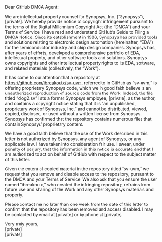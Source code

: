 Dear GitHub DMCA Agent:
 
We are intellectual property counsel for Synopsys, Inc. (“Synopsys”), [private]. We hereby provide notice of copyright
infringement pursuant to the terms of the Digital Millennium Copyright Act (the “DMCA”) and
your Terms of Service. I have read and understand GitHub’s Guide to Filing a DMCA Notice.
Since its establishment in 1986, Synopsys has provided tools and solutions relating to
electronic design automation (hereinafter, “EDA”) for the semiconductor industry and chip
design companies. Synopsys has, after years of efforts, developed a comprehensive portfolio of
EDA, intellectual property, and other software tools and solutions. Synopsys owns copyrights
and other intellectual property rights to its EDA, software, and related materials (collectively, the
“Work”).
 
It has come to our attention that a repository at https://github.com/ibreakoutx/sv-uvm,
referred to in GitHub as “sv-uvm,” is offering proprietary Synopsys code, which we in good faith
believe is an unauthorized reproduction of source code from the Work. Indeed, the file titled
“clog2.sv” lists a former Synopsys employee, [private], as the author, and contains a
copyright notice stating that it is “an unpublished, proprietary work of Synopsys, Inc.” and
cannot be distributed, viewed, copied, disclosed, or used without a written license from
Synopsys. Synopsys has confirmed that the repository contains numerous files that contain
Synopsys’ proprietary content.
 
We have a good faith believe that the use of the Work described in this letter is not
authorized by Synopsys, any agent of Synopsys, or any applicable law. I have taken into
consideration fair use. I swear, under penalty of perjury, that the information in this notice is
accurate and that I am authorized to act on behalf of GitHub with respect to the subject matter of
this letter.
 
Given the extent of copied material in the repository titled “sv-uvm,” we request that you
remove and disable access to the repository, pursuant to the DMCA and your Terms of Service.
We also ask that you ensure the user named “ibreakoutx,” who created the infringing repository,
refrains from future use and sharing of the Work and any other Synopsys materials and property.
 
Please contact me no later than one week from the date of this letter to confirm that the
repository has been removed and access disabled. I may be contacted by email at
[private] or by phone at [private]. 
 
Very truly yours,  
[private]  
[private]
